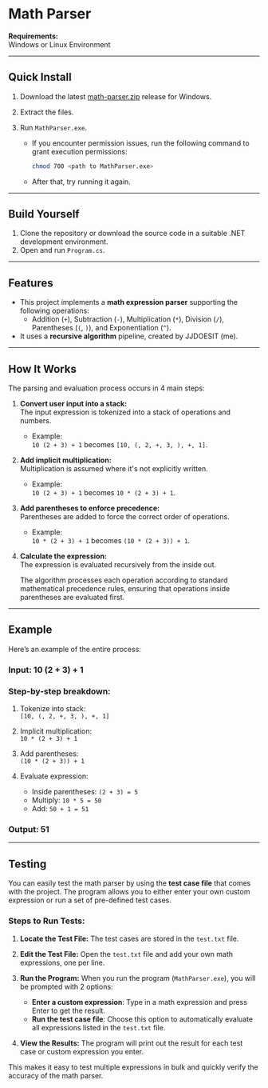 # Math Parser

**Requirements:**  
Windows or Linux Environment

---

## Quick Install

1. Download the latest [math-parser.zip](https://github.com/JJDOESIT/math-parser/releases/tag/v1.0.0) release for Windows.
2. Extract the files.
3. Run `MathParser.exe`.

   - If you encounter permission issues, run the following command to grant execution permissions:
     ```bash
     chmod 700 <path to MathParser.exe>
     ```
   - After that, try running it again.

---

## Build Yourself

1. Clone the repository or download the source code in a suitable .NET development environment.
2. Open and run `Program.cs`.

---

## Features

- This project implements a **math expression parser** supporting the following operations:
  - Addition (`+`), Subtraction (`-`), Multiplication (`*`), Division (`/`), Parentheses (`(`, `)`), and Exponentiation (`^`).
- It uses a **recursive algorithm** pipeline, created by JJDOESIT (me).

---

## How It Works

The parsing and evaluation process occurs in 4 main steps:

1. **Convert user input into a stack:**  
   The input expression is tokenized into a stack of operations and numbers.
   - Example:  
     `10 (2 + 3) + 1` becomes `[10, (, 2, +, 3, ), +, 1]`.

2. **Add implicit multiplication:**  
   Multiplication is assumed where it's not explicitly written.
   - Example:  
     `10 (2 + 3) + 1` becomes `10 * (2 + 3) + 1`.

3. **Add parentheses to enforce precedence:**  
   Parentheses are added to force the correct order of operations.
   - Example:  
     `10 * (2 + 3) + 1` becomes `(10 * (2 + 3)) + 1`.

4. **Calculate the expression:**  
   The expression is evaluated recursively from the inside out.

   The algorithm processes each operation according to standard mathematical precedence rules, ensuring that operations inside parentheses are evaluated first.

---

## Example

Here’s an example of the entire process:

### Input: 10 (2 + 3) + 1

### Step-by-step breakdown:
1. Tokenize into stack:  
   `[10, (, 2, +, 3, ), +, 1]`

2. Implicit multiplication:  
   `10 * (2 + 3) + 1`

3. Add parentheses:  
   `(10 * (2 + 3)) + 1`

4. Evaluate expression:
   - Inside parentheses: `(2 + 3) = 5`
   - Multiply: `10 * 5 = 50`
   - Add: `50 + 1 = 51`

### Output: 51

---

## Testing

You can easily test the math parser by using the **test case file** that comes with the project. The program allows you to either enter your own custom expression or run a set of pre-defined test cases.

### Steps to Run Tests:

1. **Locate the Test File:**
   The test cases are stored in the `test.txt` file.

2. **Edit the Test File:**
   Open the `test.txt` file and add your own math expressions, one per line.

3. **Run the Program:**
When you run the program (`MathParser.exe`), you will be prompted with 2 options:
   - **Enter a custom expression**: Type in a math expression and press Enter to get the result.
   - **Run the test case file**: Choose this option to automatically evaluate all expressions listed in the `test.txt` file.

4. **View the Results:**
The program will print out the result for each test case or custom expression you enter.

This makes it easy to test multiple expressions in bulk and quickly verify the accuracy of the math parser.
